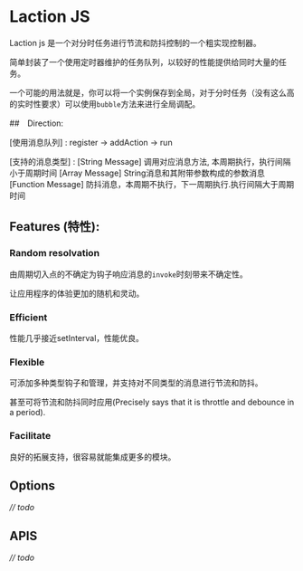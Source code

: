 # Laction JS

Laction js 是一个对分时任务进行节流和防抖控制的一个粗实现控制器。

简单封装了一个使用定时器维护的任务队列，以较好的性能提供给同时大量的任务。

一个可能的用法就是，你可以将一个实例保存到全局，对于分时任务（没有这么高的实时性要求）可以使用`bubble`方法来进行全局调配。



##　Direction:

[使用消息队列] : register -> addAction -> run

[支持的消息类型] : 
  [String Message] 调用对应消息方法, 本周期执行，执行间隔小于周期时间
  [Array Message] String消息和其附带参数构成的参数消息
  [Function Message] 防抖消息，本周期不执行，下一周期执行.执行间隔大于周期时间


## Features (特性):

### Random resolvation

由周期切入点的不确定为钩子响应消息的`invoke`时刻带来不确定性。

让应用程序的体验更加的随机和灵动。


### Efficient

性能几乎接近setInterval，性能优良。

### Flexible

可添加多种类型钩子和管理，并支持对不同类型的消息进行节流和防抖。

甚至可将节流和防抖同时应用(Precisely says that it is throttle and debounce in a period).


### Facilitate

良好的拓展支持，很容易就能集成更多的模块。


## Options

*// todo*


## APIS

*// todo*

